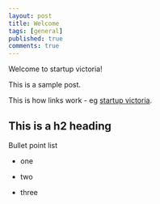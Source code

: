 ```yaml
---
layout: post
title: Welcome
tags: [general]
published: true
comments: true
---
```

Welcome to startup victoria!

This is a sample post.

This is how links work - eg [startup victoria](https://startupvictoria.com.au).

## This is a h2 heading

Bullet point list

* one

* two

* three
